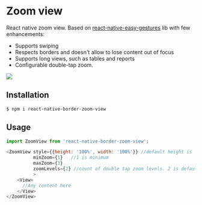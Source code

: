 # Zoom view
React native zoom view. Based on [react-native-easy-gestures](https://github.com/keske/react-native-easy-gestures) lib with few enhancements:
- Supports swiping
- Respects borders and doesn't allow to lose content out of focus
- Supports long views, such as tables and reports
- Configurable double-tap zoom.

![](https://media.giphy.com/media/izyVloLRej2OrtmYXh/giphy.gif)

## Installation
```
$ npm i react-native-border-zoom-view
```

## Usage

```javascript
import ZoomView from 'react-native-border-zoom-view';

<ZoomView style={{height: '100%', width: '100%'}} //default height is '100%', but you can configure it
          minZoom={1}   //1 is minimum
          maxZoom={3}
          zoomLevels={2} //count of double tap zoom levels. 2 is default, 0 disables double tap
          >
    <View>
      //Any content here
    </View>
</ZoomView>
```